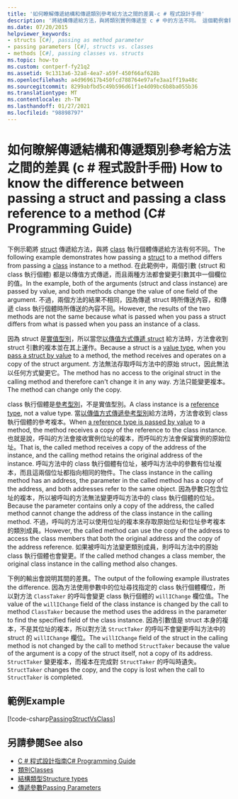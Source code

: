 ```yaml
---
title: '如何瞭解傳遞結構和傳遞類別參考給方法之間的差異-c # 程式設計手冊'
description: '將結構傳遞給方法，與將類別實例傳遞至 c # 中的方法不同。 這個範例會顯示以傳值方式傳遞的結構和類別實例。'
ms.date: 07/20/2015
helpviewer_keywords:
- structs [C#], passing as method parameter
- passing parameters [C#], structs vs. classes
- methods [C#], passing classes vs. structs
ms.topic: how-to
ms.custom: contperf-fy21q2
ms.assetid: 9c1313a6-32a8-4ea7-a59f-450f66af628b
ms.openlocfilehash: a4d969617b450fcd788764e97afe3aa1ff19a48c
ms.sourcegitcommit: 8299abfbd5c49b596d61f1e4d09bc6b8ba055b36
ms.translationtype: MT
ms.contentlocale: zh-TW
ms.lasthandoff: 01/27/2021
ms.locfileid: "98898797"
---
```

# <a name="how-to-know-the-difference-between-passing-a-struct-and-passing-a-class-reference-to-a-method-c-programming-guide"></a><span data-ttu-id="11de7-104">如何瞭解傳遞結構和傳遞類別參考給方法之間的差異 (c # 程式設計手冊) </span><span class="sxs-lookup"><span data-stu-id="11de7-104">How to know the difference between passing a struct and passing a class reference to a method (C# Programming Guide)</span></span>

<span data-ttu-id="11de7-105">下例示範將 [struct](../../language-reference/builtin-types/struct.md) 傳遞給方法，與將 [class](../../language-reference/keywords/class.md) 執行個體傳遞給方法有何不同。</span><span class="sxs-lookup"><span data-stu-id="11de7-105">The following example demonstrates how passing a [struct](../../language-reference/builtin-types/struct.md) to a method differs from passing a [class](../../language-reference/keywords/class.md) instance to a method.</span></span> <span data-ttu-id="11de7-106">在此範例中，兩個引數 (struct 和 class 執行個體) 都是以傳值方式傳遞，而且兩種方法都會變更引數其中一個欄位的值。</span><span class="sxs-lookup"><span data-stu-id="11de7-106">In the example, both of the arguments (struct and class instance) are passed by value, and both methods change the value of one field of the argument.</span></span> <span data-ttu-id="11de7-107">不過，兩個方法的結果不相同，因為傳遞 struct 時所傳送內容，和傳遞 class 執行個體時所傳送的內容不同。</span><span class="sxs-lookup"><span data-stu-id="11de7-107">However, the results of the two methods are not the same because what is passed when you pass a struct differs from what is passed when you pass an instance of a class.</span></span>  
  
 <span data-ttu-id="11de7-108">因為 struct 是[實值型別](../../language-reference/builtin-types/value-types.md)，所以當您[以傳值方式傳遞 struct](./passing-value-type-parameters.md) 給方法時，方法會收到 struct 引數的複本並在其上運作。</span><span class="sxs-lookup"><span data-stu-id="11de7-108">Because a struct is a [value type](../../language-reference/builtin-types/value-types.md), when you [pass a struct by value](./passing-value-type-parameters.md) to a method, the method receives and operates on a copy of the struct argument.</span></span> <span data-ttu-id="11de7-109">方法無法存取呼叫方法中的原始 struct，因此無法以任何方式變更它。</span><span class="sxs-lookup"><span data-stu-id="11de7-109">The method has no access to the original struct in the calling method and therefore can't change it in any way.</span></span> <span data-ttu-id="11de7-110">方法只能變更複本。</span><span class="sxs-lookup"><span data-stu-id="11de7-110">The method can change only the copy.</span></span>  
  
 <span data-ttu-id="11de7-111">class 執行個體是[參考型別](../../language-reference/keywords/reference-types.md)，不是實值型別。</span><span class="sxs-lookup"><span data-stu-id="11de7-111">A class instance is a [reference type](../../language-reference/keywords/reference-types.md), not a value type.</span></span> <span data-ttu-id="11de7-112">當[以傳值方式傳遞參考型別](./passing-reference-type-parameters.md)給方法時，方法會收到 class 執行個體的參考複本。</span><span class="sxs-lookup"><span data-stu-id="11de7-112">When [a reference type is passed by value](./passing-reference-type-parameters.md) to a method, the method receives a copy of the reference to the class instance.</span></span> <span data-ttu-id="11de7-113">也就是說，呼叫的方法會接收實例位址的複本，而呼叫的方法會保留實例的原始位址。</span><span class="sxs-lookup"><span data-stu-id="11de7-113">That is, the called method receives a copy of the address of the instance, and the calling method retains the original address of the instance.</span></span> <span data-ttu-id="11de7-114">呼叫方法中的 class 執行個體有位址，被呼叫方法中的參數有位址複本，而且這兩個位址都指向相同的物件。</span><span class="sxs-lookup"><span data-stu-id="11de7-114">The class instance in the calling method has an address, the parameter in the called method has a copy of the address, and both addresses refer to the same object.</span></span> <span data-ttu-id="11de7-115">因為參數只包含位址的複本，所以被呼叫的方法無法變更呼叫方法中的 class 執行個體的位址。</span><span class="sxs-lookup"><span data-stu-id="11de7-115">Because the parameter contains only a copy of the address, the called method cannot change the address of the class instance in the calling method.</span></span> <span data-ttu-id="11de7-116">不過，呼叫的方法可以使用位址的複本來存取原始位址和位址參考複本的類別成員。</span><span class="sxs-lookup"><span data-stu-id="11de7-116">However, the called method can use the copy of the address to access the class members that both the original address and the copy of the address reference.</span></span> <span data-ttu-id="11de7-117">如果被呼叫方法變更類別成員，則呼叫方法中的原始 class 執行個體也會變更。</span><span class="sxs-lookup"><span data-stu-id="11de7-117">If the called method changes a class member, the original class instance in the calling method also changes.</span></span>  
  
 <span data-ttu-id="11de7-118">下例的輸出會說明其間的差異。</span><span class="sxs-lookup"><span data-stu-id="11de7-118">The output of the following example illustrates the difference.</span></span> <span data-ttu-id="11de7-119">因為方法使用參數中的位址尋找指定的 class 執行個體欄位，所以對方法 `ClassTaker` 的呼叫會變更 class 執行個體的 `willIChange` 欄位值。</span><span class="sxs-lookup"><span data-stu-id="11de7-119">The value of the `willIChange` field of the class instance is changed by the call to method `ClassTaker` because the method uses the address in the parameter to find the specified field of the class instance.</span></span> <span data-ttu-id="11de7-120">因為引數值是 struct 本身的複本，不是其位址的複本，所以對方法 `StructTaker` 的呼叫不會變更呼叫方法中的 struct 的 `willIChange` 欄位。</span><span class="sxs-lookup"><span data-stu-id="11de7-120">The `willIChange` field of the struct in the calling method is not changed by the call to method `StructTaker` because the value of the argument is a copy of the struct itself, not a copy of its address.</span></span> <span data-ttu-id="11de7-121">`StructTaker` 變更複本，而複本在完成對 `StructTaker` 的呼叫時遺失。</span><span class="sxs-lookup"><span data-stu-id="11de7-121">`StructTaker` changes the copy, and the copy is lost when the call to `StructTaker` is completed.</span></span>  
  
## <a name="example"></a><span data-ttu-id="11de7-122">範例</span><span class="sxs-lookup"><span data-stu-id="11de7-122">Example</span></span>  

 [!code-csharp[PassingStructVsClass](snippets/how-to-know-the-difference-passing-a-struct-and-passing-a-class-to-a-method/Program.cs)]  
  
## <a name="see-also"></a><span data-ttu-id="11de7-123">另請參閱</span><span class="sxs-lookup"><span data-stu-id="11de7-123">See also</span></span>

- [<span data-ttu-id="11de7-124">C # 程式設計指南</span><span class="sxs-lookup"><span data-stu-id="11de7-124">C# Programming Guide</span></span>](../index.md)
- [<span data-ttu-id="11de7-125">類別</span><span class="sxs-lookup"><span data-stu-id="11de7-125">Classes</span></span>](./classes.md)
- [<span data-ttu-id="11de7-126">結構類型</span><span class="sxs-lookup"><span data-stu-id="11de7-126">Structure types</span></span>](../../language-reference/builtin-types/struct.md)
- [<span data-ttu-id="11de7-127">傳遞參數</span><span class="sxs-lookup"><span data-stu-id="11de7-127">Passing Parameters</span></span>](./passing-parameters.md)
